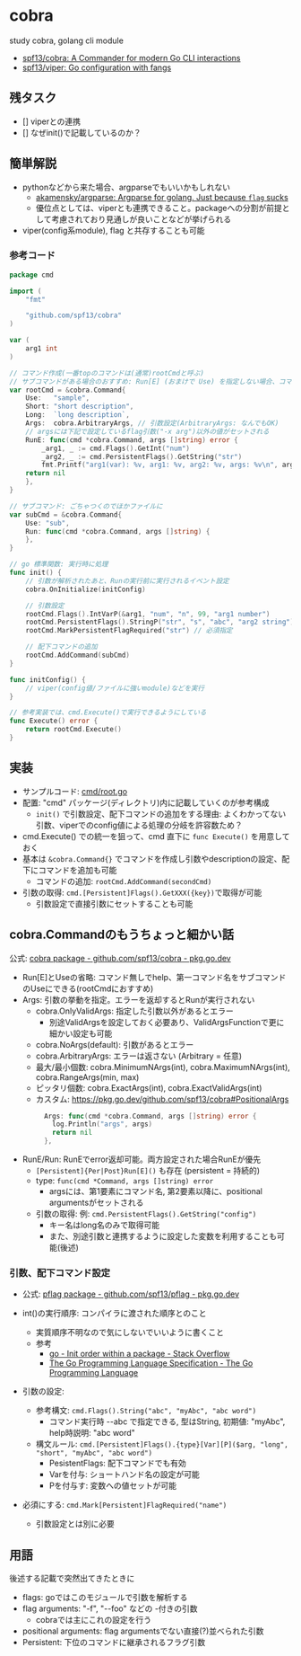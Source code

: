 # cobra

study cobra, golang cli module

- [spf13/cobra: A Commander for modern Go CLI interactions](https://github.com/spf13/cobra)
- [spf13/viper: Go configuration with fangs](https://github.com/spf13/viper)

## 残タスク

- [] viperとの連携
- [] なぜinit()で記載しているのか？

## 簡単解説

- pythonなどから来た場合、argparseでもいいかもしれない
  - [akamensky/argparse: Argparse for golang. Just because `flag` sucks](https://github.com/akamensky/argparse)
  - 優位点としては、viperとも連携できること。packageへの分割が前提として考慮されており見通しが良いことなどが挙げられる
- viper(config系module), flag と共存することも可能

### 参考コード

```go
package cmd

import (
	"fmt"

	"github.com/spf13/cobra"
)

var (
	arg1 int
)

// コマンド作成(一番topのコマンドは(通常)rootCmdと呼ぶ)
// サブコマンドがある場合のおすすめ: Run[E] (おまけで Use) を指定しない場合、コマンドなしの場合helpが出るうになる
var rootCmd = &cobra.Command{
	Use:   "sample",
	Short: "short description",
	Long:  `long description`,
	Args:  cobra.ArbitraryArgs, // 引数設定(ArbitraryArgs: なんでもOK)
	// argsには下記で設定しているflag引数("-x arg")以外の値がセットされる
	RunE: func(cmd *cobra.Command, args []string) error {
		_arg1, _ := cmd.Flags().GetInt("num")
		_arg2, _ := cmd.PersistentFlags().GetString("str")
		fmt.Printf("arg1(var): %v, arg1: %v, arg2: %v, args: %v\n", arg1, _arg1, _arg2, args)
    return nil
	},
}

// サブコマンド: ごちゃつくのでほかファイルに
var subCmd = &cobra.Command{
	Use: "sub",
	Run: func(cmd *cobra.Command, args []string) {
	},
}

// go 標準関数: 実行時に処理
func init() {
	// 引数が解析されたあと、Runの実行前に実行されるイベント設定
	cobra.OnInitialize(initConfig)

	// 引数設定
	rootCmd.Flags().IntVarP(&arg1, "num", "n", 99, "arg1 number")
	rootCmd.PersistentFlags().StringP("str", "s", "abc", "arg2 string")
	rootCmd.MarkPersistentFlagRequired("str") // 必須指定

	// 配下コマンドの追加
	rootCmd.AddCommand(subCmd)
}

func initConfig() {
	// viper(config値/ファイルに強いmodule)などを実行
}

// 参考実装では、cmd.Execute()で実行できるようにしている
func Execute() error {
	return rootCmd.Execute()
}
```


## 実装

- サンプルコード: [cmd/root.go](./cmd/root.go)
- 配置: "cmd" パッケージ(ディレクトリ)内に記載していくのが参考構成
  - `init()` で引数設定、配下コマンドの追加をする理由: よくわかってない 引数、viperでのconfig値による処理の分岐を許容数ため？
- cmd.Execute() での統一を狙って、cmd 直下に `func Execute()` を用意しておく
- 基本は `&cobra.Command{}` でコマンドを作成し引数やdescriptionの設定、配下にコマンドを追加も可能
  - コマンドの追加: `rootCmd.AddCommand(secondCmd)`
- 引数の取得: `cmd.[Persistent]Flags().GetXXX({key})`で取得が可能
  - 引数設定で直接引数にセットすることも可能

## cobra.Commandのもうちょっと細かい話

公式: [cobra package \- github\.com/spf13/cobra \- pkg\.go\.dev](https://pkg.go.dev/github.com/spf13/cobra#Command)

- Run[E]とUseの省略: コマンド無しでhelp、第一コマンド名をサブコマンドのUseにできる(rootCmdにおすすめ)
- Args: 引数の挙動を指定。エラーを返却するとRunが実行されない
  - cobra.OnlyValidArgs: 指定した引数以外があるとエラー
    - 別途ValidArgsを設定しておく必要あり、ValidArgsFunctionで更に細かい設定も可能
  - cobra.NoArgs(default): 引数があるとエラー
  - cobra.ArbitraryArgs: エラーは返さない (Arbitrary = 任意)
  - 最大/最小個数: cobra.MinimumNArgs(int), cobra.MaximumNArgs(int), cobra.RangeArgs(min, max)
  - ピッタリ個数: cobra.ExactArgs(int), cobra.ExactValidArgs(int)
  - カスタム: https://pkg.go.dev/github.com/spf13/cobra#PositionalArgs
    ```go
      Args: func(cmd *cobra.Command, args []string) error {
        log.Println("args", args)
        return nil
      },
    ```
- RunE/Run: RunEでerror返却可能。両方設定された場合RunEが優先
  - `[Persistent]{Per|Post}Run[E]()` も存在 (persistent = 持続的)
  - type: `func(cmd *Command, args []string) error`
    - argsには、第1要素にコマンド名, 第2要素以降に、positional argumentsがセットされる
  - 引数の取得: 例: `cmd.PersistentFlags().GetString("config")`
    - キー名はlong名のみで取得可能
    - また、別途引数と連携するように設定した変数を利用することも可能(後述)

### 引数、配下コマンド設定

- 公式: [pflag package \- github\.com/spf13/pflag \- pkg\.go\.dev](https://pkg.go.dev/github.com/spf13/pflag#FlagSet)

- int()の実行順序: コンパイラに渡された順序とのこと
  - 実質順序不明なので気にしないでいいように書くこと
  - 参考
    - [go \- Init order within a package \- Stack Overflow](https://stackoverflow.com/questions/32829538/init-order-within-a-package)
    - [The Go Programming Language Specification \- The Go Programming Language](https://go.dev/ref/spec#Package_initialization)
- 引数の設定:
  - 参考構文: `cmd.Flags().String("abc", "myAbc", "abc word")`
    - コマンド実行時 --abc で指定できる,  型はString, 初期値: "myAbc", help時説明: "abc word"
  - 構文ルール: `cmd.[Persistent]Flags().{type}[Var][P]($arg, "long", "short", "myAbc", "abc word")`
    - PesistentFlags: 配下コマンドでも有効
    - Varを付与: ショートハンド名の設定が可能
    - Pを付与す: 変数への値セットが可能
- 必須にする: `cmd.Mark[Persistent]FlagRequired("name")`
  - 引数設定とは別に必要

## 用語

後述する記載で突然出てきたときに

- flags: goではこのモジュールで引数を解析する
- flag arguments: "-f", "--foo" などの -付きの引数
  - cobraでは主にこれの設定を行う
- positional arguments: flag argumentsでない直接(?)並べられた引数
- Persistent: 下位のコマンドに継承されるフラグ引数
